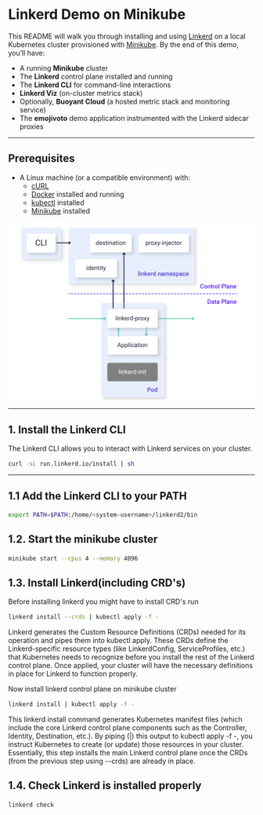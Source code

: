 # Linkerd Demo on Minikube

This README will walk you through installing and using [Linkerd](https://linkerd.io/) on a local Kubernetes cluster provisioned with [Minikube](https://minikube.sigs.k8s.io/docs/). By the end of this demo, you’ll have:

- A running **Minikube** cluster
- The **Linkerd** control plane installed and running
- The **Linkerd CLI** for command-line interactions
- **Linkerd Viz** (on-cluster metrics stack)
- Optionally, **Buoyant Cloud** (a hosted metric stack and monitoring service)
- The **emojivoto** demo application instrumented with the Linkerd sidecar proxies

---

## Prerequisites

- A Linux machine (or a compatible environment) with:
  - [cURL](https://curl.se/)
  - [Docker](https://docs.docker.com/get-docker/) installed and running
  - [kubectl](https://kubernetes.io/docs/tasks/tools/) installed
  - [Minikube](https://minikube.sigs.k8s.io/docs/start/) installed

![Architecture](images/archi.png "Architecture")


---

## 1. Install the Linkerd CLI

The Linkerd CLI allows you to interact with Linkerd services on your cluster.

```bash
curl -sL run.linkerd.io/install | sh
```
---

## 1.1 Add the Linkerd CLI to your PATH

```bash
export PATH=$PATH:/home/<system-username>/linkerd2/bin
```


## 1.2. Start the minikube cluster

```bash
minikube start --cpus 4 --memory 4096
```

## 1.3. Install Linkerd(including CRD's)
Before installing linkerd you might have to install CRD's run 
```bash
linkerd install --crds | kubectl apply -f -
```
Linkerd generates the Custom Resource Definitions (CRDs) needed for its operation and pipes them into kubectl apply. These CRDs define the Linkerd-specific resource types (like LinkerdConfig, ServiceProfiles, etc.) that Kubernetes needs to recognize before you install the rest of the Linkerd control plane. Once applied, your cluster will have the necessary definitions in place for Linkerd to function properly.

Now install linkerd control plane on minikube cluster 

```bash
linkerd install | kubectl apply -f -
```

This linkerd install command generates Kubernetes manifest files (which include the core Linkerd control plane components such as the Controller, Identity, Destination, etc.). By piping (|) this output to kubectl apply -f -, you instruct Kubernetes to create (or update) those resources in your cluster. Essentially, this step installs the main Linkerd control plane once the CRDs (from the previous step using --crds) are already in place.

## 1.4. Check Linkerd is installed properly 

```bash
linkerd check
```
